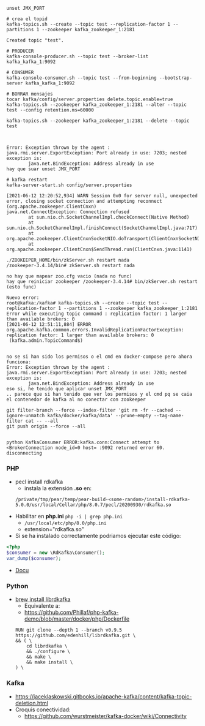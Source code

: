 ```
unset JMX_PORT

# crea el topid
kafka-topics.sh --create --topic test --replication-factor 1 --partitions 1 --zookeeper kafka_zookeeper_1:2181

Created topic "test".

# PRODUCER
kafka-console-producer.sh --topic test --broker-list kafka_kafka_1:9092

# CONSUMER
kafka-console-consumer.sh --topic test --from-beginning --bootstrap-server kafka_kafka_1:9092

# BORRAR mensajes
tocar kafka/config/server.properties delete.topic.enable=true
kafka-topics.sh --zookeeper kafka_zookeeper_1:2181 --alter --topic test --config retention.ms=60000

kafka-topics.sh --zookeeper kafka_zookeeper_1:2181 --delete --topic test



Error: Exception thrown by the agent : java.rmi.server.ExportException: Port already in use: 7203; nested exception is: 
        java.net.BindException: Address already in use
hay que suar unset JMX_PORT

# kafka restart
kafka-server-start.sh config/server.properties

[2021-06-12 12:20:52,934] WARN Session 0x0 for server null, unexpected error, closing socket connection and attempting reconnect (org.apache.zookeeper.ClientCnxn)
java.net.ConnectException: Connection refused
        at sun.nio.ch.SocketChannelImpl.checkConnect(Native Method)
        at sun.nio.ch.SocketChannelImpl.finishConnect(SocketChannelImpl.java:717)
        at org.apache.zookeeper.ClientCnxnSocketNIO.doTransport(ClientCnxnSocketNIO.java:361)
        at org.apache.zookeeper.ClientCnxn$SendThread.run(ClientCnxn.java:1141)

./ZOOKEEPER_HOME/bin/zkServer.sh restart nada
/zookeeper-3.4.14/bin# zkServer.sh restart nada

no hay que mapear zoo.cfg vacio (nada no func)
hay que reiniciar zookeeper /zookeeper-3.4.14# bin/zkServer.sh restart (esto func)

Nuevo error:
root@kafka:/kafka# kafka-topics.sh --create --topic test --replication-factor 1 --partitions 1 --zookeeper kafka_zookeeper_1:2181
Error while executing topic command : replication factor: 1 larger than available brokers: 0
[2021-06-12 12:51:11,884] ERROR org.apache.kafka.common.errors.InvalidReplicationFactorException: replication factor: 1 larger than available brokers: 0
 (kafka.admin.TopicCommand$)


no se si han sido los permisos o el cmd en docker-compose pero ahora funciona:
Error: Exception thrown by the agent : java.rmi.server.ExportException: Port already in use: 7203; nested exception is: 
        java.net.BindException: Address already in use 
eso si, he tenido que aplicar unset JMX_PORT
.. parece que si han tenido que ver los permisos y el cmd pq se caia el contenedor de kafka al no conectar con zookeeper

git filter-branch --force --index-filter 'git rm -fr --cached --ignore-unmatch kafka/docker/kafka/data' --prune-empty --tag-name-filter cat -- --all
git push origin --force --all


python KafkaConsumer ERROR:kafka.conn:Connect attempt to <BrokerConnection node_id=0 host= :9092 returned error 60. disconnecting
```

### PHP
- pecl install rdkafka
    - instala la extensión **.so** en:
    ``` 
    /private/tmp/pear/temp/pear-build-<some-random>/install-rdkafka-5.0.0/usr/local/Cellar/php/8.0.7/pecl/20200930/rdkafka.so
    ```
- Habilitar en **php.ini** `php -i | grep php.ini`
    - `/usr/local/etc/php/8.0/php.ini`  
    - extension="rdkafka.so"
- Si se ha instalado correctamente podriamos ejecutar este código:
```php
<?php
$consumer = new \RdKafka\Consumer();
var_dump($consumer);
```
- [Docu](https://arnaud.le-blanc.net/php-rdkafka-doc/phpdoc/book.rdkafka.html)

### Python
- [brew install librdkafka](https://formulae.brew.sh/formula/librdkafka)
    - Equivalente a:
    - https://github.com/Phillaf/php-kafka-demo/blob/master/docker/php/Dockerfile
    ```sys
    RUN git clone --depth 1 --branch v0.9.5 https://github.com/edenhill/librdkafka.git \
    && ( \
        cd librdkafka \
        && ./configure \
        && make \
        && make install \
    ) \
    ```
### Kafka
- https://jaceklaskowski.gitbooks.io/apache-kafka/content/kafka-topic-deletion.html
- Croquis conectividad:
    - https://github.com/wurstmeister/kafka-docker/wiki/Connectivity
